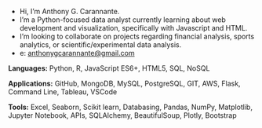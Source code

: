 - Hi, I’m Anthony G. Carannante.
- I’m a Python-focused data analyst currently learning about web development and visualization, specifically with Javascript and HTML.
- I’m looking to collaborate on projects regarding financial analysis, sports analytics, or scientific/experimental data analysis.
- e: anthonygcarannante@gmail.com

**Languages:** Python, R, JavaScript ES6+, HTML5, SQL, NoSQL

**Applications:** GitHub, MongoDB, MySQL, PostgreSQL, GIT, AWS, Flask, Command Line, Tableau, VSCode

**Tools:** Excel, Seaborn, Scikit learn, Databasing, Pandas, NumPy, Matplotlib, Jupyter Notebook, APIs, SQLAlchemy, BeautifulSoup, Plotly, Bootstrap


<!---
carannantea/carannantea is a ✨ special ✨ repository because its `README.md` (this file) appears on your GitHub profile.
You can click the Preview link to take a look at your changes.
--->
